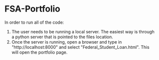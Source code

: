 # FSA-Portfolio

In order to run all of the code:

1) The user needs to be running a local server. The easiest way is through a python server that is pointed to the files location.
2) Once the server is running, open a browser and type in "http://localhost:8000" and select "Federal_Student_Loan.html". This will open the portfolio page. 
